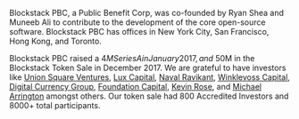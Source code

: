 Blockstack PBC, a Public Benefit Corp, was co-founded by Ryan Shea and Muneeb Ali to contribute to the development of the core open-source software. Blockstack PBC has offices in New York City, San Francisco, Hong Kong, and Toronto.

Blockstack PBC raised a $4M Series A in January 2017, and ~$50M in the Blockstack Token Sale in December 2017. We are grateful to have investors like [Union Square Ventures](https://www.usv.com/), [Lux Capital](https://www.luxcapital.com/), [Naval Ravikant](https://angel.co/naval), [Winklevoss Capital](https://winklevosscapital.com/), [Digital Currency Group](https://dcg.co/), [Foundation Capital](https://foundationcapital.com/), [Kevin Rose](https://www.kevinrose.com), and [Michael Arrington](http://arringtonxrpcapital.com/) amongst others. Our token sale had 800 Accredited Investors and 8000+ total participants.
